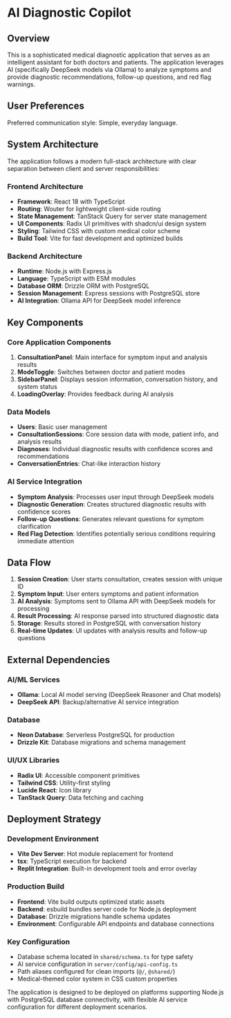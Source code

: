 # AI Diagnostic Copilot

## Overview

This is a sophisticated medical diagnostic application that serves as an intelligent assistant for both doctors and patients. The application leverages AI (specifically DeepSeek models via Ollama) to analyze symptoms and provide diagnostic recommendations, follow-up questions, and red flag warnings.

## User Preferences

Preferred communication style: Simple, everyday language.

## System Architecture

The application follows a modern full-stack architecture with clear separation between client and server responsibilities:

### Frontend Architecture
- **Framework**: React 18 with TypeScript
- **Routing**: Wouter for lightweight client-side routing
- **State Management**: TanStack Query for server state management
- **UI Components**: Radix UI primitives with shadcn/ui design system
- **Styling**: Tailwind CSS with custom medical color scheme
- **Build Tool**: Vite for fast development and optimized builds

### Backend Architecture
- **Runtime**: Node.js with Express.js
- **Language**: TypeScript with ESM modules
- **Database ORM**: Drizzle ORM with PostgreSQL
- **Session Management**: Express sessions with PostgreSQL store
- **AI Integration**: Ollama API for DeepSeek model inference

## Key Components

### Core Application Components
1. **ConsultationPanel**: Main interface for symptom input and analysis results
2. **ModeToggle**: Switches between doctor and patient modes
3. **SidebarPanel**: Displays session information, conversation history, and system status
4. **LoadingOverlay**: Provides feedback during AI analysis

### Data Models
- **Users**: Basic user management
- **ConsultationSessions**: Core session data with mode, patient info, and analysis results
- **Diagnoses**: Individual diagnostic results with confidence scores and recommendations
- **ConversationEntries**: Chat-like interaction history

### AI Service Integration
- **Symptom Analysis**: Processes user input through DeepSeek models
- **Diagnostic Generation**: Creates structured diagnostic results with confidence scores
- **Follow-up Questions**: Generates relevant questions for symptom clarification
- **Red Flag Detection**: Identifies potentially serious conditions requiring immediate attention

## Data Flow

1. **Session Creation**: User starts consultation, creates session with unique ID
2. **Symptom Input**: User enters symptoms and patient information
3. **AI Analysis**: Symptoms sent to Ollama API with DeepSeek models for processing
4. **Result Processing**: AI response parsed into structured diagnostic data
5. **Storage**: Results stored in PostgreSQL with conversation history
6. **Real-time Updates**: UI updates with analysis results and follow-up questions

## External Dependencies

### AI/ML Services
- **Ollama**: Local AI model serving (DeepSeek Reasoner and Chat models)
- **DeepSeek API**: Backup/alternative AI service integration

### Database
- **Neon Database**: Serverless PostgreSQL for production
- **Drizzle Kit**: Database migrations and schema management

### UI/UX Libraries
- **Radix UI**: Accessible component primitives
- **Tailwind CSS**: Utility-first styling
- **Lucide React**: Icon library
- **TanStack Query**: Data fetching and caching

## Deployment Strategy

### Development Environment
- **Vite Dev Server**: Hot module replacement for frontend
- **tsx**: TypeScript execution for backend
- **Replit Integration**: Built-in development tools and error overlay

### Production Build
- **Frontend**: Vite build outputs optimized static assets
- **Backend**: esbuild bundles server code for Node.js deployment
- **Database**: Drizzle migrations handle schema updates
- **Environment**: Configurable API endpoints and database connections

### Key Configuration
- Database schema located in `shared/schema.ts` for type safety
- AI service configuration in `server/config/api-config.ts`
- Path aliases configured for clean imports (`@/`, `@shared/`)
- Medical-themed color system in CSS custom properties

The application is designed to be deployed on platforms supporting Node.js with PostgreSQL database connectivity, with flexible AI service configuration for different deployment scenarios.